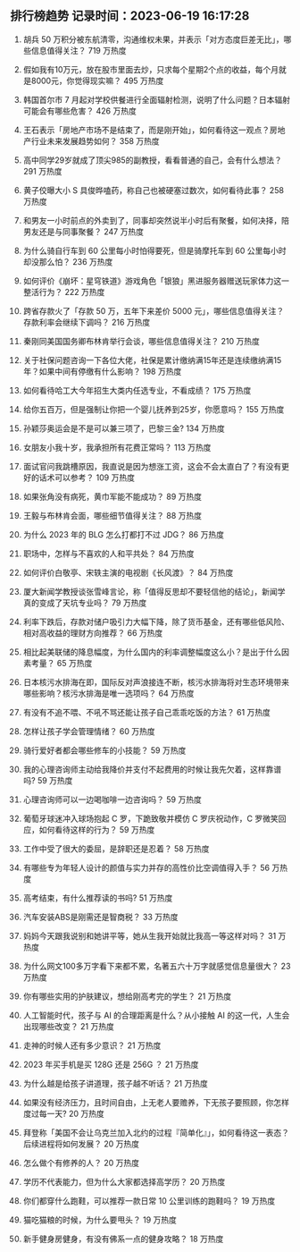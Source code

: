 
## 排行榜趋势 记录时间：2023-06-19 16:17:28
  
  1. 胡兵 50 万积分被东航清零，沟通维权未果，并表示「对方态度巨差无比」，哪些信息值得关注？ 719 万热度
    
  2. 假如我有10万元，放在股市里面去炒，只求每个星期2个点的收益，每个月就是8000元，你觉得现实嘛？ 495 万热度
    
  3. 韩国首尔市 7 月起对学校供餐进行全面辐射检测，说明了什么问题？日本辐射可能会有哪些危害？ 426 万热度
    
  4. 王石表示「房地产市场不是结束了，而是刚开始」，如何看待这一观点？房地产行业未来发展趋势如何？ 358 万热度
    
  5. 高中同学29岁就成了顶尖985的副教授，看看普通的自己，会有什么想法？ 291 万热度
    
  6. 黄子佼曝大小 S 具俊晔嗑药，称自己也被硬塞过数次，如何看待此事？ 258 万热度
    
  7. 和男友一小时前点的外卖到了，同事却突然说半小时后有聚餐，如何决择，陪男友还是与同事聚餐？ 247 万热度
    
  8. 为什么骑自行车到 60 公里每小时怕得要死，但是骑摩托车到 60 公里每小时却没那么怕？ 236 万热度
    
  9. 如何评价《崩坏：星穹铁道》游戏角色「银狼」黑进服务器赠送玩家体力这一整活行为？ 222 万热度
    
  10. 跨省存款火了「存款 50 万，五年下来差价 5000 元」，哪些信息值得关注？存款利率会继续下调吗？ 216 万热度
    
  11. 秦刚同美国国务卿布林肯举行会谈，哪些信息值得关注？ 210 万热度
    
  12. 关于社保问题咨询一下各位大佬，社保是累计缴纳满15年还是连续缴纳满15年？如果中间有停缴有什么影响？ 198 万热度
    
  13. 如何看待哈工大今年招生大类内任选专业，不看成绩？ 175 万热度
    
  14. 给你五百万，但是强制让你把一个婴儿抚养到25岁，你愿意吗？ 155 万热度
    
  15. 孙颖莎奥运会是不是可以兼三项了，巴黎三金? 134 万热度
    
  16. 女朋友小我十岁，我承担所有花费正常吗？ 113 万热度
    
  17. 面试官问我跳槽原因，我直说是因为想涨工资，这会不会太直白了？有没有更好的话术可以参考？ 109 万热度
    
  18. 如果张角没有病死，黄巾军能不能成功？ 89 万热度
    
  19. 王毅与布林肯会面，哪些细节值得关注？ 88 万热度
    
  20. 为什么 2023 年的 BLG 怎么打都打不过 JDG？ 86 万热度
    
  21. 职场中，怎样与不喜欢的人和平共处？ 84 万热度
    
  22. 如何评价白敬亭、宋轶主演的电视剧《长风渡》？ 84 万热度
    
  23. 厦大新闻学教授谈张雪峰言论，称「值得反思却不要轻信他的结论」，新闻学真的变成了天坑专业吗？ 79 万热度
    
  24. 利率下跌后，存款对储户吸引力大幅下降，除了货币基金，还有哪些低风险、相对高收益的理财方向推荐？ 66 万热度
    
  25. 相比起美联储的降息幅度，为什么国内的利率调整幅度这么小？是出于什么因素考量？ 65 万热度
    
  26. 日本核污水排海在即，国际反对声浪接连不断，核污水排海将对生态环境带来哪些影响？核污水排海是唯一选项吗？ 64 万热度
    
  27. 有没有不追不喂、不吼不骂还能让孩子自己乖乖吃饭的方法？ 61 万热度
    
  28. 怎样让孩子学会管理情绪？ 60 万热度
    
  29. 骑行爱好者都会哪些修车的小技能？ 59 万热度
    
  30. 我的心理咨询师主动给我降价并支付不起费用的时候让我先欠着，这样靠谱吗? 59 万热度
    
  31. 心理咨询师可以一边喝咖啡一边咨询吗？ 59 万热度
    
  32. 葡萄牙球迷冲入球场抱起 C 罗，下跪致敬并模仿 C 罗庆祝动作，C 罗微笑回应，如何看待这样的行为？ 59 万热度
    
  33. 工作中受了很大的委屈，是辞职还是忍着？ 58 万热度
    
  34. 有哪些专为年轻人设计的颜值与实力并存的高性价比空调值得入手？ 56 万热度
    
  35. 高考结束，有什么推荐读的书吗? 51 万热度
    
  36. 汽车安装ABS是刚需还是智商税？ 33 万热度
    
  37. 妈妈今天跟我说别和她讲平等，她从生我开始就比我高一等这样对吗？ 31 万热度
    
  38. 为什么网文100多万字看下来都不累，名著五六十万字就感觉信息量很大？ 23 万热度
    
  39. 你有哪些实用的护肤建议，想给刚高考完的学生？ 21 万热度
    
  40. 人工智能时代，孩子与 AI 的合理距离是什么？从小接触 AI 的这一代，人生会出现哪些改变？ 21 万热度
    
  41. 走神的时候人还有多少意识？ 21 万热度
    
  42. 2023 年买手机是买 128G 还是 256G ？ 21 万热度
    
  43. 为什么越是给孩子讲道理，孩子越不听话？ 21 万热度
    
  44. 如果没有经济压力，且时间自由，上无老人要赡养，下无孩子要照顾，你怎样度过每一天? 20 万热度
    
  45. 拜登称「美国不会让乌克兰加入北约的过程『简单化』」，如何看待这一表态？后续进程将如何发展？ 20 万热度
    
  46. 怎么做个有修养的人？ 20 万热度
    
  47. 学历不代表能力，但为什么大家都选择高学历？ 20 万热度
    
  48. 你们都穿什么跑鞋，可以推荐一款日常 10 公里训练的跑鞋吗？ 19 万热度
    
  49. 猫吃猫粮的时候，为什么要甩头？ 19 万热度
    
  50. 新手健身房健身，有没有佛系一点的健身攻略？ 18 万热度
    